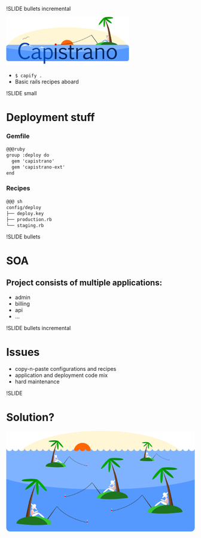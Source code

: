 !SLIDE bullets incremental

![Capistrano logo](../images/capistrano.png)

* `$ capify .`
* Basic rails recipes aboard

!SLIDE small
# Deployment stuff

### Gemfile

    @@@ruby
    group :deploy do
      gem 'capistrano'
      gem 'capistrano-ext'
    end

### Recipes

    @@@ sh
    config/deploy
    ├── deploy.key
    ├── production.rb
    └── staging.rb

!SLIDE bullets

# SOA

## Project consists of multiple applications:

* admin
* billing
* api
* ...

!SLIDE bullets incremental
# Issues

* copy-n-paste configurations and recipes
* application and deployment code mix
* hard maintenance

!SLIDE
# Solution?

![Capistrano islands](../images/capistrano_islands.png)
